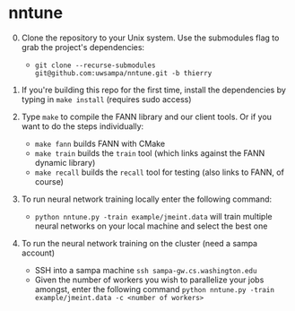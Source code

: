 # nntune

0. Clone the repository to your Unix system. Use the submodules flag to grab the project's dependencies:
    * `git clone --recurse-submodules git@github.com:uwsampa/nntune.git -b thierry`

1. If you're building this repo for the first time, install the dependencies by typing in `make install` (requires sudo access)

2. Type `make` to compile the FANN library and our client tools. Or if you want to do the steps individually:
    * `make fann` builds FANN with CMake
    * `make train` builds the `train` tool (which links against the FANN dynamic library)
    * `make recall` builds the `recall` tool for testing (also links to FANN, of course)

3. To run neural network training locally enter the following command:
    * `python nntune.py -train example/jmeint.data` will train multiple neural networks on your local machine and select the best one

4. To run the neural network training on the cluster (need a sampa account)
    * SSH into a sampa machine `ssh sampa-gw.cs.washington.edu`
    * Given the number of workers you wish to parallelize your jobs amongst, enter the following command `python nntune.py -train example/jmeint.data -c <number of workers>`


